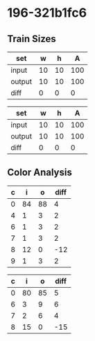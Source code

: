 # 196-321b1fc6
## Train Sizes

|set|w|h|A|
|---|---|---|---|
|input|10|10|100|
|output|10|10|100|
|diff|0|0|0|


|set|w|h|A|
|---|---|---|---|
|input|10|10|100|
|output|10|10|100|
|diff|0|0|0|


## Color Analysis

|c|i|o|diff|
|---|---|---|---|
|0|84|88|4|
|4|1|3|2|
|6|1|3|2|
|7|1|3|2|
|8|12|0|-12|
|9|1|3|2|


|c|i|o|diff|
|---|---|---|---|
|0|80|85|5|
|6|3|9|6|
|7|2|6|4|
|8|15|0|-15|

